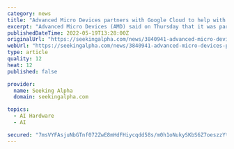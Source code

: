 ```yaml
---
category: news
title: "Advanced Micro Devices partners with Google Cloud to help with chip design workloads"
excerpt: "Advanced Micro Devices (AMD) said on Thursday that it was partnering with Google (GOOG) (GOOGL) Cloud to aid in chip-design workloads and enhance AMD's data centers.As part"
publishedDateTime: 2022-05-19T13:28:00Z
originalUrl: "https://seekingalpha.com/news/3840941-advanced-micro-devices-partners-with-google-cloud-to-help-with-chip-design-workloads"
webUrl: "https://seekingalpha.com/news/3840941-advanced-micro-devices-partners-with-google-cloud-to-help-with-chip-design-workloads"
type: article
quality: 12
heat: 12
published: false

provider:
  name: Seeking Alpha
  domain: seekingalpha.com

topics:
  - AI Hardware
  - AI

secured: "7msVYFAsjuNbGTnf072ZwE8mHdFHiycqdd58s/m0h1oNukySKbS6Z7oeszzYtrSIXXsqGtwuHuPdMmBVFAjvVS/6xzV44+5nftVQIVuY2bN7SVL8FcB9bxZWj4WuGLjynN5yps8Pk5UzO1G4x3rB4eR6xjZHAbZuQW/eeNVDR+qUNhE5QubVxVonGcoKyaonwrLFOor6EuoqIP2FH4Tiv1HFNtUCdJsTmjJEpiQo2bdCU1pAid+jydrmk2ihqyRt+gPPNmK+Z70CIvi2ZN0J8cltfPds17XzlUbPbN5fLtUhnd8mOL8zndykTVB1xOnj30Jms0Fz4AVE+dph39uHYPMlMcrFkqyvlm+wd4NUulc=;l6YLmMx1ZPSfquZV87r7ig=="
---
```


